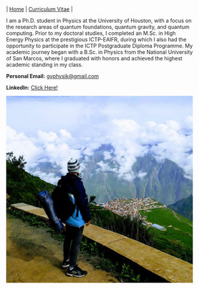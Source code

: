 | [Home](/index.md) | [Curriculum Vitae](/CurriculumVitae.md) |

I am a Ph.D. student in Physics at the University of Houston, with a focus on the research areas of quantum foundations, quantum gravity, and quantum computing. Prior to my doctoral studies, I completed an M.Sc. in High Energy Physics at the prestigious ICTP-EAIFR, during which I also had the opportunity to participate in the ICTP Postgraduate Diploma Programme. My academic journey began with a B.Sc. in Physics from the National University of San Marcos, where I graduated with honors and achieved the highest academic standing in my class.

**Personal Email:**  gvphysik@gmail.com

**LinkedIn:** [Click Here!](https://www.linkedin.com/in/gvmphysics/)

![Gustavo](/Gustavo.JPG)
